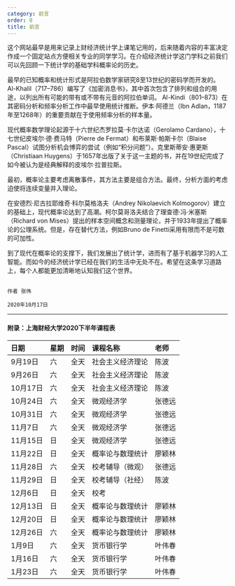```yaml
---
category: 前言
order: 0
title: 前言
---
```


这个网站最早是用来记录上财经济统计学上课笔记用的，后来随着内容的丰富决定作成一个固定站点方便相关专业的同学学习。在介绍经济统计学这门学科之前我们可以先回顾一下统计学的基础学科概率论的历史。

最早的已知概率和统计形式是阿拉伯数学家研究8至13世纪的密码学而开发的。 Al-Khalil（717–786）编写了《加密消息书》，其中首次包含了排列和组合的用途，以列出所有可能的带有或不带有元音的阿拉伯单词。 Al-Kindi（801–873）在其密码分析和频率分析工作中最早使用统计推断。伊本·阿德兰（Ibn Adlan，1187年至1268年）的重要贡献在于使用频率分析的样本量。

现代概率数学理论起源于十六世纪杰罗拉莫·卡尔达诺（Gerolamo Cardano），十七世纪皮埃尔·德·费马特（Pierre de Fermat）和布莱斯·帕斯卡尔（Blaise Pascal）试图分析机会博弈的尝试（例如“积分问题”）。克里斯蒂安·惠更斯（Christiaan Huygens）于1657年出版了关于这一主题的书，并在19世纪完成了如今被认为是经典解释的皮埃尔·拉普拉斯。

最初，概率论主要考虑离散事件，其方法主要是组合方法。最终，分析方面的考虑迫使将连续变量并入理论。

在安德烈·尼古拉耶维奇·科尔莫格洛夫（Andrey Nikolaevich Kolmogorov）建立的基础上，现代概率论达到了高潮。柯尔莫哥洛夫结合了理查德·冯·米塞斯（Richard von Mises）提出的样本空间概念和测量理论，并于1933年提出了概率论的公理系统。但是，存在替代方法，例如Br​​uno de Finetti采用有限而不是可数的可加性。

到了现代在概率论的支撑下，我们发展出了统计学，进而有了基于机器学习的人工智能。而如今的经济统计学已经在我们的生活中无处不在。希望在这条学习道路上，每个人都能更加清晰地认知我们这个世界。


                                                                                  作者 张伟
                                                                                  2020年10月17日
----

#### 附录：上海财经大学2020下半年课程表

| 日期     | 星期 | 时间 | 课程名称         | 老师   |
| :------- | :--- | :--- | :--------------- | :----- |
| 9月19日  | 六   | 全天 | 社会主义经济理论 | 陈波   |
| 9月26日  | 六   | 全天 | 社会主义经济理论 | 陈波   |
| 10月17日 | 六   | 全天 | 社会主义经济理论 | 陈波   |
| 10月24日 | 六   | 全天 | 微观经济学       | 张德远 |
| 10月31日 | 六   | 全天 | 微观经济学       | 张德远 |
| 11月7日  | 六   | 全天 | 微观经济学       | 张德远 |
| 11月15日 | 日   | 全天 | 微观经济学       | 张德远 |
| 11月22日 | 日   | 全天 | 概率论与数理统计 | 廖颖林 |
| 11月28日 | 六   | 全天 | 校考辅导（微观） | 张德远 |
| 11月29日 | 日   | 全天 | 校考辅导（社经） | 陈波   |
| 12月6日  | 日   | 全天 | 校考             |        |
| 12月13日 | 日   | 全天 | 概率论与数理统计 | 廖颖林 |
| 12月20日 | 日   | 全天 | 概率论与数理统计 | 廖颖林 |
| 12月26日 | 六   | 全天 | 概率论与数理统计 | 廖颖林 |
| 1月9日   | 六   | 全天 | 货币银行学       | 叶伟春 |
| 1月16日  | 六   | 全天 | 货币银行学       | 叶伟春 |
| 1月23日  | 六   | 全天 | 货币银行学       | 叶伟春 |
